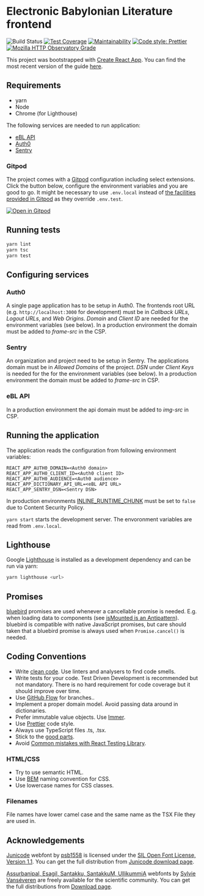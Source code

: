 # Electronic Babylonian Literature frontend

![Build Status](https://github.com/ElectronicBabylonianLiterature/ebl-frontend/workflows/CI/badge.svg)
[![Test Coverage](https://api.codeclimate.com/v1/badges/0787509d99e64ee3cb93/test_coverage)](https://codeclimate.com/github/ElectronicBabylonianLiterature/ebl-frontend/test_coverage)
[![Maintainability](https://api.codeclimate.com/v1/badges/0787509d99e64ee3cb93/maintainability)](https://codeclimate.com/github/ElectronicBabylonianLiterature/ebl-frontend/maintainability)
[![Code style: Prettier](https://img.shields.io/badge/code_style-prettier-ff69b4)](https://prettier.io)
[![Mozilla HTTP Observatory Grade](https://img.shields.io/mozilla-observatory/grade/www.ebl.lmu.de?publish)](https://observatory.mozilla.org/analyze/www.ebl.lmu.de)

This project was bootstrapped with [Create React App](https://github.com/facebookincubator/create-react-app). You can find the most recent version of the guide [here](https://github.com/facebookincubator/create-react-app/blob/master/packages/react-scripts/template/README.md).

## Requirements

- yarn
- Node
- Chrome (for Lighthouse)

The following services are needed to run application:

- [eBL API](https://github.com/ElectronicBabylonianLiterature/ebl-api)
- [Auth0](https://auth0.com)
- [Sentry](https://sentry.io)

### Gitpod

The project comes with a [Gitpod](https://www.gitpod.io) configuration including
select extensions. Click the button below, configure the environment variables and you are good to go.
It might be necessary to use `.env.local` instead of [the facilities provided
in Gitpod](https://www.gitpod.io/docs/environment-variables/) as they override `.env.test`.

[![Open in Gitpod](https://gitpod.io/button/open-in-gitpod.svg)](https://gitpod.io/#https://github.com/ElectronicBabylonianLiterature/ebl-frontend)

## Running tests

```sh
yarn lint
yarn tsc
yarn test
```

## Configuring services

### Auth0

A single page application has to be setup in Auth0. The frontends root URL (e.g. `http://localhost:3000` for development) must be in _Callback URLs_, _Logout URLs_, and _Web Origins_. _Domain_ and _Client ID_ are needed for the environment variables (see below). In a production environment the domain must be added to _frame-src_ in the CSP.

### Sentry

An organization and project need to be setup in Sentry. The applications domain must be in _Allowed Domains_ of the project. _DSN_ under _Client Keys_ is needed for the for the environment variables (see below). In a production environment the domain must be added to _frame-src_ in CSP.

### eBL API

In a production environment the api domain must be added to _img-src_ in CSP.

## Running the application

The application reads the configuration from following environment variables:

```dotenv
REACT_APP_AUTH0_DOMAIN=<Auth0 domain>
REACT_APP_AUTH0_CLIENT_ID=<Auth0 client ID>
REACT_APP_AUTH0_AUDIENCE=<Auth0 audience>
REACT_APP_DICTIONARY_API_URL=<eBL API URL>
REACT_APP_SENTRY_DSN=<Sentry DSN>
```

In production environments [INLINE_RUNTIME_CHUNK](https://create-react-app.dev/docs/advanced-configuration) must be set to `false` due to Content Security Policy.

`yarn start` starts the development server. The envoronment variables are read from `.env.local`.

## Lighthouse

Google [Lighthouse](https://developers.google.com/web/tools/lighthouse/) is installed as a development dependency and can be run via yarn:

```sh
yarn lighthouse <url>
```

## Promises

[bluebird](http://bluebirdjs.com) promises are used whenever a cancellable promise is needed. E.g. when loading data to components (see [isMounted is an Antipattern](https://reactjs.org/blog/2015/12/16/ismounted-antipattern.html)). bluebird is compatible with native JavaScript promises, but care should taken that a bluebird promise is always used when `Promise.cancel()` is needed.

## Coding Conventions

- Write [clean code](https://www.amazon.de/Clean-Code-Handbook-Software-Craftsmanship/dp/0132350882). Use linters and analysers to find code smells.
- Write tests for your code. Test Driven Development is recommended but not mandatory. There is no hard requirement for code coverage but it should improve over time.
- Use [GitHub Flow](https://guides.github.com/introduction/flow/) for branches..
- Implement a proper domain model. Avoid passing data around in dictionaries.
- Prefer immutable value objects. Use [Immer](https://immerjs.github.io/immer/).
- Use [Prettier](https://prettier.io) code style.
- Always use TypeScript files .ts, .tsx.
- Stick to the [good parts](https://smile.amazon.de/JavaScript-Parts-Working-Shallow-Grain/dp/0596517742).
- Avoid [Common mistakes with React Testing Library](https://kentcdodds.com/blog/common-mistakes-with-react-testing-library).

### HTML/CSS

- Try to use semantic HTML.
- Use [BEM](http://getbem.com/) naming convention for CSS.
- Use lowercase names for CSS classes.

### Filenames

File names have lower camel case and the same name as the TSX File they are used in.

## Acknowledgements

[Junicode](http://junicode.sourceforge.net/) webfont by [psb1558](http://sourceforge.net/users/psb1558) is licensed under the [SIL Open Font License, Version 1.1](http://scripts.sil.org/OFL). You can get the full distribution from [Junicode download page](http://sourceforge.net/projects/junicode/?source=typ_redirect).

[Assurbanipal, Esagil, Santakku, SantakkuM, UllikummiA](https://www.hethport.uni-wuerzburg.de/cuneifont//) webfonts by
[Sylvie Vanséveren](https://www.hethport.uni-wuerzburg.de/cuneifont/) are freely available for the scientific community.
You can get the full distributions from [Download page](https://www.hethport.uni-wuerzburg.de/cuneifont/).
